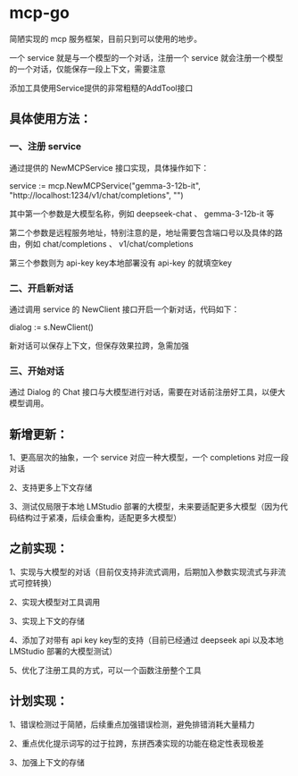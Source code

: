 # mcp-go

简陋实现的 mcp 服务框架，目前只到可以使用的地步。

一个 service 就是与一个模型的一个对话，注册一个 service 就会注册一个模型的一个对话，仅能保存一段上下文，需要注意

添加工具使用Service提供的非常粗糙的AddTool接口

## 具体使用方法：

### 一、注册 service

通过提供的 NewMCPService 接口实现，具体操作如下：

service := mcp.NewMCPService("gemma-3-12b-it", "http://localhost:1234/v1/chat/completions", "")

其中第一个参数是大模型名称，例如 deepseek-chat 、 gemma-3-12b-it 等

第二个参数是远程服务地址，特别注意的是，地址需要包含端口号以及具体的路由，例如 chat/completions 、 v1/chat/completions

第三个参数则为 api-key key本地部署没有 api-key 的就填空key

### 二、开启新对话

通过调用 service 的 NewClient 接口开启一个新对话，代码如下：

dialog := s.NewClient()

新对话可以保存上下文，但保存效果拉跨，急需加强

###  三、开始对话

通过 Dialog 的 Chat 接口与大模型进行对话，需要在对话前注册好工具，以便大模型调用。

## 新增更新：

1、更高层次的抽象，一个 service 对应一种大模型，一个 completions 对应一段对话

2、支持更多上下文存储

3、测试仅局限于本地 LMStudio 部署的大模型，未来要适配更多大模型（因为代码结构过于紧凑，后续会重构，适配更多大模型）

## 之前实现：

1、实现与大模型的对话（目前仅支持非流式调用，后期加入参数实现流式与非流式可控转换）

2、实现大模型对工具调用

3、实现上下文的存储

4、添加了对带有 api key key型的支持（目前已经通过 deepseek api 以及本地 LMStudio 部署的大模型测试）

5、优化了注册工具的方式，可以一个函数注册整个工具

## 计划实现：

1、错误检测过于简陋，后续重点加强错误检测，避免排错消耗大量精力

2、重点优化提示词写的过于拉跨，东拼西凑实现的功能在稳定性表现极差

3、加强上下文的存储